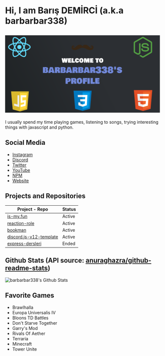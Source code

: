 # Hi, I am Barış DEMİRCİ (a.k.a barbarbar338)
![banner](https://raw.githubusercontent.com/barbarbar338/barbarbar338/master/banner.png)
---
I usually spend my time playing games, listening to songs, trying interesting things with javascript and python.
## Social Media
- [Instagram](https://www.instagram.com/ben_baris.d/)
- [Discord](https://discordapp.com/users/331846231514939392)
- [Twitter](https://twitter.com/ben_baris_d)
- [YouTube](https://www.youtube.com/ProjectHammer)
- [NPM](https://www.npmjs.com/~leydihavuc)
- [Website](https://bariscodes.me)

## Projects and Repositories
| Project - Repo | Status|
| ----------- | ----------- |
| [is-my.fun](http://is-my.fun)| Active|
| [reaction-role](https://www.npmjs.com/package/reaction-role) | Active |
| [bookman](https://www.npmjs.com/package/bookman) | Active |
| [discord.js-v12-template](https://github.com/Project-Hammer/discordjs-v12-template) | Active |
| [express-dersleri](https://github.com/barbarbar338/express-dersleri) | Ended |

## Github Stats (API source: [anuraghazra/github-readme-stats](https://github.com/anuraghazra/github-readme-stats))
![barbarbar338's Github Stats](https://github-readme-stats.vercel.app/api?username=barbarbar338&show_icons=true&title_color=fff&icon_color=79ff97&text_color=9f9f9f&bg_color=151515)

## Favorite Games
- Brawlhalla
- Europa Universalis IV
- Bloons TD Battles
- Don't Starve Together
- Garry's Mod
- Rivals Of Aether
- Terraria
- Minecraft
- Tower Unite

<!--
**barbarbar338/barbarbar338** is a ✨ _special_ ✨ repository because its `README.md` (this file) appears on your GitHub profile.

Here are some ideas to get you started:

- 🔭 I’m currently working on ...
- 🌱 I’m currently learning ...
- 👯 I’m looking to collaborate on ...
- 🤔 I’m looking for help with ...
- 💬 Ask me about ...
- 📫 How to reach me: ...
- 😄 Pronouns: ...
- ⚡ Fun fact: ...
-->
